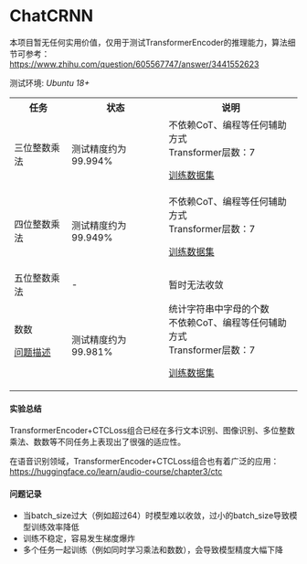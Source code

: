 # ChatCRNN

本项目暂无任何实用价值，仅用于测试TransformerEncoder的推理能力，算法细节可参考：<br>
https://www.zhihu.com/question/605567747/answer/3441552623

测试环境: *Ubuntu 18+*

<table>
<tr><th>任务</th><th>状态</th><th>说明</th></tr>
<tr><td>三位整数乘法</td>

<td>
测试精度约为99.994%
</td>

<td>
不依赖CoT、编程等任何辅助方式<br>
Transformer层数：7<br>

[训练数据集](./dataset_m3.py)
<!-- [测试代码](https://github.com/myhub/tr/releases/download/2.8.1/ChatCRNN_m3.zip) -->

</td>

</tr>
<tr><td>四位整数乘法</td>


<td>
测试精度约为99.949%
</td>

<td>
不依赖CoT、编程等任何辅助方式<br>
Transformer层数：7<br>

[训练数据集](./dataset_m4.py)
<!-- [测试代码](https://github.com/myhub/tr/releases/download/2.8.1/ChatCRNN_m4.zip) -->

</td>

</tr>


<tr><td>五位整数乘法</td>

<td>
-
</td>

<td>
暂时无法收敛

</td>

</tr>

<tr><td>数数

[问题描述](https://www.zhihu.com/question/632647147/answer/3446033605)

</td>
<td>测试精度约为99.981%</td>
<td>
统计字符串中字母的个数<br>
不依赖CoT、编程等任何辅助方式<br>
Transformer层数：7<br>

[训练数据集](./dataset_count.py)
<!-- [测试代码](https://github.com/myhub/tr/releases/download/2.8.1/ChatCRNN_count.zip) -->

</td>

</tr>
</table>

#### 实验总结
TransformerEncoder+CTCLoss组合已经在多行文本识别、图像识别、多位整数乘法、数数等不同任务上表现出了很强的适应性。<br>

在语音识别领域，TransformerEncoder+CTCLoss组合也有着广泛的应用：
https://huggingface.co/learn/audio-course/chapter3/ctc

#### 问题记录
+ 当batch_size过大（例如超过64）时模型难以收敛，过小的batch_size导致模型训练效率降低
+ 训练不稳定，容易发生梯度爆炸
+ 多个任务一起训练（例如同时学习乘法和数数），会导致模型精度大幅下降